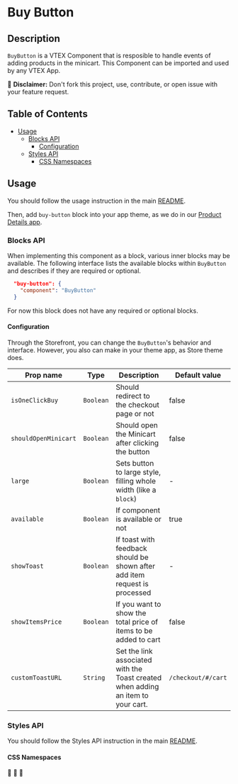 # Buy Button

## Description

`BuyButton` is a VTEX Component that is resposible to handle events of adding products in the minicart. This Component can be imported and used by any VTEX App.

:loudspeaker: **Disclaimer:** Don't fork this project, use, contribute, or open issue with your feature request.

## Table of Contents

- [Usage](#usage)
  - [Blocks API](#blocks-api)
    - [Configuration](#configuration)
  - [Styles API](#styles-api)
    - [CSS Namespaces](#css-namespaces)

## Usage

You should follow the usage instruction in the main [README](/README.md#usage).

Then, add `buy-button` block into your app theme, as we do in our [Product Details app](https://github.com/vtex-apps/product-details/blob/master/store/blocks.json).

### Blocks API

When implementing this component as a block, various inner blocks may be available. The following interface lists the available blocks within `BuyButton` and describes if they are required or optional.

```json
  "buy-button": {
    "component": "BuyButton"
  }
```

For now this block does not have any required or optional blocks.

#### Configuration

Through the Storefront, you can change the `BuyButton`'s behavior and interface. However, you also can make in your theme app, as Store theme does.

| Prop name            | Type      | Description                                                                       | Default value |
| -------------------- | --------- | --------------------------------------------------------------------------        | ------------- |
| `isOneClickBuy`      | `Boolean` | Should redirect to the checkout page or not                                       | false         |
| `shouldOpenMinicart` | `Boolean` | Should open the Minicart after clicking the button                                | false         |
| `large`              | `Boolean` | Sets button to large style, filling whole width (like a `block`)                  | -             |
| `available`          | `Boolean` | If component is available or not                                                  | true          |
| `showToast`          | `Boolean` | If toast with feedback should be shown after add item request is processed        | -             |
| `showItemsPrice`     | `Boolean` | If you want to show the total price of items to be added to cart                  | false         |
| `customToastURL`     | `String`  | Set the link associated with the Toast created when adding an item to your cart.  | `/checkout/#/cart` |

### Styles API

You should follow the Styles API instruction in the main [README](/README.md#styles-api).

#### CSS Namespaces

:construction: :construction: :construction:
